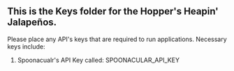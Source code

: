 ## This is the Keys folder for the Hopper's Heapin' Jalapeños.

Please place any API's keys that are required to run applications.  Necessary keys include:
1. Spoonacualr's API Key called: SPOONACULAR_API_KEY
